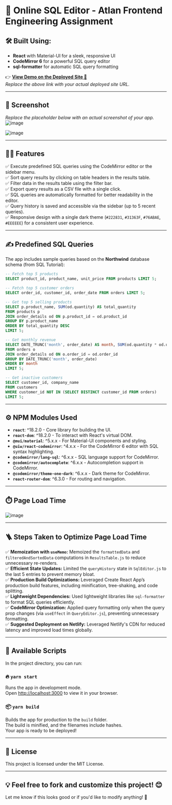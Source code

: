 # 🚀 Online SQL Editor - Atlan Frontend Engineering Assignment  

## 🛠️ Built Using:
- **React** with Material-UI for a sleek, responsive UI  
- **CodeMirror 6** for a powerful SQL query editor  
- **sql-formatter** for automatic SQL query formatting  

👉 **[View Demo on the Deployed Site 🚀](https://sq-liter-atlan-assignment.vercel.app/)**  
_Replace the above link with your actual deployed site URL._  

---

## 📸 Screenshot  
_Replace the placeholder below with an actual screenshot of your app._  
![image](https://github.com/user-attachments/assets/dd007d01-bf2a-4919-8942-4967bddfc187)

![image](https://github.com/user-attachments/assets/99d7edde-820f-4fd8-8a88-07edabd3fad6)



---

## 👨‍💻 Features
✅ Execute predefined SQL queries using the CodeMirror editor or the sidebar menu.  
✅ Sort query results by clicking on table headers in the results table.  
✅ Filter data in the results table using the filter bar.  
✅ Export query results as a CSV file with a single click.  
✅ SQL queries are automatically formatted for better readability in the editor.  
✅ Query history is saved and accessible via the sidebar (up to 5 recent queries).  
✅ Responsive design with a single dark theme (`#222831`, `#31363F`, `#76ABAE`, `#EEEEEE`) for a consistent user experience.  

---

## ✍️ Predefined SQL Queries
The app includes sample queries based on the **Northwind** database schema (from SQL Tutorial):

```sql
-- Fetch top 5 products
SELECT product_id, product_name, unit_price FROM products LIMIT 5;

-- Fetch top 5 customer orders
SELECT order_id, customer_id, order_date FROM orders LIMIT 5;

-- Get top 5 selling products
SELECT p.product_name, SUM(od.quantity) AS total_quantity
FROM products p
JOIN order_details od ON p.product_id = od.product_id
GROUP BY p.product_name
ORDER BY total_quantity DESC
LIMIT 5;

-- Get monthly revenue
SELECT DATE_TRUNC('month', order_date) AS month, SUM(od.quantity * od.unit_price) AS revenue
FROM orders o
JOIN order_details od ON o.order_id = od.order_id
GROUP BY DATE_TRUNC('month', order_date)
ORDER BY month
LIMIT 5;

-- Get inactive customers
SELECT customer_id, company_name
FROM customers
WHERE customer_id NOT IN (SELECT DISTINCT customer_id FROM orders)
LIMIT 5;
```

---

## ⚙️ NPM Modules Used
- **`react`**: ^18.2.0 - Core library for building the UI.  
- **`react-dom`**: ^18.2.0 - To interact with React's virtual DOM.  
- **`@mui/material`**: ^5.x.x - For Material-UI components and styling.  
- **`@uiw/react-codemirror`**: ^4.x.x - For the CodeMirror 6 editor with SQL syntax highlighting.  
- **`@codemirror/lang-sql`**: ^6.x.x - SQL language support for CodeMirror.  
- **`@codemirror/autocomplete`**: ^6.x.x - Autocompletion support in CodeMirror.  
- **`@codemirror/theme-one-dark`**: ^6.x.x - Dark theme for CodeMirror.  
- **`react-router-dom`**: ^6.3.0 - For routing and navigation.  

---

## ⏱️ Page Load Time
![image](https://github.com/user-attachments/assets/8708ab11-aef6-4744-bb00-c32cbbae6ddf)
 

---

## 🪜 Steps Taken to Optimize Page Load Time
✅ **Memoization with `useMemo`:** Memoized the `formattedData` and `filteredAndSortedData` computations in `ResultsTable.js` to reduce unnecessary re-renders.  
✅ **Efficient State Updates:** Limited the `queryHistory` state in `SqlEditor.js` to the last 5 entries to prevent memory bloat.  
✅ **Production Build Optimizations:** Leveraged Create React App’s production build features, including minification, tree-shaking, and code splitting.  
✅ **Lightweight Dependencies:** Used lightweight libraries like `sql-formatter` to format SQL queries efficiently.  
✅ **CodeMirror Optimization:** Applied query formatting only when the query prop changes (via `useEffect` in `QueryEditor.js`), preventing unnecessary formatting.  
✅ **Suggested Deployment on Netlify:** Leveraged Netlify's CDN for reduced latency and improved load times globally.  

---

## 🚀 Available Scripts
In the project directory, you can run:

### 🔥 `yarn start`
Runs the app in development mode.  
Open [http://localhost:3000](http://localhost:3000) to view it in your browser.  

### 📦 `yarn build`
Builds the app for production to the `build` folder.  
The build is minified, and the filenames include hashes.  
Your app is ready to be deployed!

---

## 📝 License
This project is licensed under the MIT License.  

---

💡 **Feel free to fork and customize this project!** 😊  
---

Let me know if this looks good or if you'd like to modify anything! 🚀
